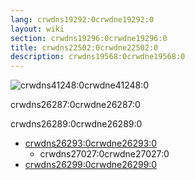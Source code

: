 ```yaml
---
lang: crwdns19292:0crwdne19292:0
layout: wiki
section: crwdns19296:0crwdne19296:0
title: crwdns22502:0crwdne22502:0
description: crwdns19568:0crwdne19568:0
---
```


![crwdns41248:0crwdne41248:0](crwdns41246:0crwdne41246:0)

crwdns26287:0crwdne26287:0

crwdns26289:0crwdne26289:0

- [crwdns26293:0crwdne26293:0](crwdns26291:0crwdne26291:0)
    - crwdns27027:0crwdne27027:0
- [crwdns26299:0crwdne26299:0](crwdns26297:0crwdne26297:0)
